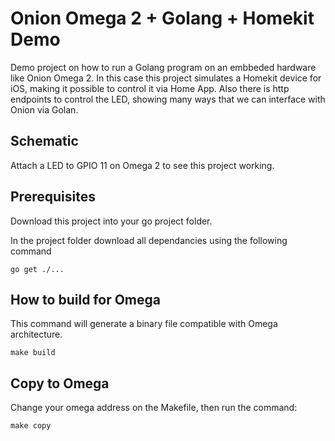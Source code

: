 # Onion Omega 2 + Golang + Homekit Demo

Demo project on how to run a Golang program on an embbeded hardware like Onion Omega 2. In this case this project simulates a Homekit device for iOS, making it possible to control it via Home App. Also there is http endpoints to control the LED, showing many ways that we can interface with Onion via Golan.

## Schematic 

Attach a LED to GPIO 11 on Omega 2 to see this project working.

## Prerequisites

Download this project into your go project folder.

In the project folder download all dependancies using the following command

`go get ./...`

## How to build for Omega 

This command will generate a binary file compatible with Omega architecture.

`make build`

## Copy to Omega

Change your omega address on the Makefile, then run the command: 

`make copy`
